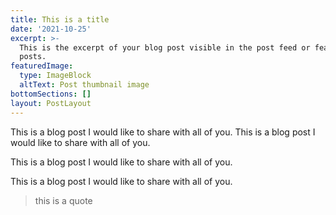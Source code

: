 ```yaml
---
title: This is a title
date: '2021-10-25'
excerpt: >-
  This is the excerpt of your blog post visible in the post feed or featured
  posts.
featuredImage:
  type: ImageBlock
  altText: Post thumbnail image
bottomSections: []
layout: PostLayout
---
```

This is a blog post I would like to share with all of you. This is a blog post I would like to share with all of you.

This is a blog post I would like to share with all of you.



This is a blog post I would like to share with all of you.



> this is a quote
